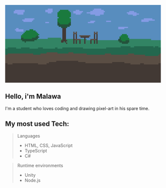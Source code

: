 [![Banner](/img/banner.png)](https://www.youtube.com/watch?v=dQw4w9WgXcQ)
<br>

## Hello, i'm Malawa
I'm a student who loves coding and drawing pixel-art in his spare time.

## My most used Tech:
> Languages
>- HTML, CSS, JavaScript
>- TypeScript
>- C#

> Runtime environments
>- Unity
>- Node.js
